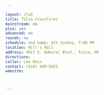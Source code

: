 ```yaml
---

layout: club
title: Tulsa Crossfires
mainstream: no
plus: yes
advanced: no
rounds: no
schedule: 2nd &amp; 4th Sunday, 7:00 PM
location: Hill's Hall
address: 4917 E. Admiral Blvd., Tulsa, OK
directions: 
caller: Lee Main
contact: (918) 449-9425
website: 



---
```


